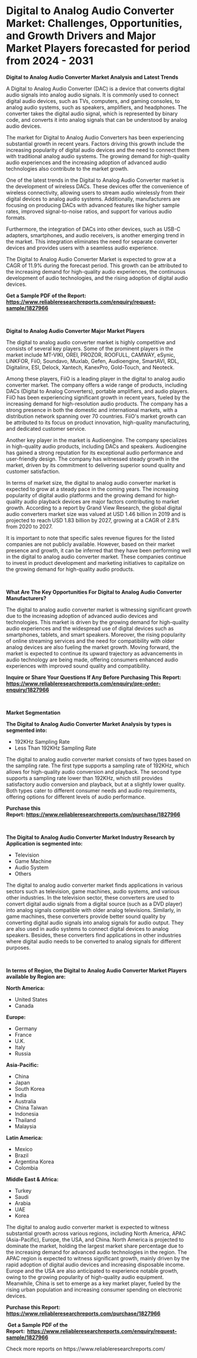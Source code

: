 <p><h1>Digital to Analog Audio Converter Market: Challenges, Opportunities, and Growth Drivers and Major Market Players forecasted for period from 2024 - 2031</h1></p><p><strong>Digital to Analog Audio Converter Market Analysis and Latest Trends</strong></p>
<p><p>A Digital to Analog Audio Converter (DAC) is a device that converts digital audio signals into analog audio signals. It is commonly used to connect digital audio devices, such as TVs, computers, and gaming consoles, to analog audio systems, such as speakers, amplifiers, and headphones. The converter takes the digital audio signal, which is represented by binary code, and converts it into analog signals that can be understood by analog audio devices.</p><p>The market for Digital to Analog Audio Converters has been experiencing substantial growth in recent years. Factors driving this growth include the increasing popularity of digital audio devices and the need to connect them with traditional analog audio systems. The growing demand for high-quality audio experiences and the increasing adoption of advanced audio technologies also contribute to the market growth.</p><p>One of the latest trends in the Digital to Analog Audio Converter market is the development of wireless DACs. These devices offer the convenience of wireless connectivity, allowing users to stream audio wirelessly from their digital devices to analog audio systems. Additionally, manufacturers are focusing on producing DACs with advanced features like higher sample rates, improved signal-to-noise ratios, and support for various audio formats.</p><p>Furthermore, the integration of DACs into other devices, such as USB-C adapters, smartphones, and audio receivers, is another emerging trend in the market. This integration eliminates the need for separate converter devices and provides users with a seamless audio experience.</p><p>The Digital to Analog Audio Converter Market is expected to grow at a CAGR of 11.9% during the forecast period. This growth can be attributed to the increasing demand for high-quality audio experiences, the continuous development of audio technologies, and the rising adoption of digital audio devices.</p></p>
<p><strong>Get a Sample PDF of the Report:&nbsp; <a href="https://www.reliableresearchreports.com/enquiry/request-sample/1827966">https://www.reliableresearchreports.com/enquiry/request-sample/1827966</a></strong></p>
<p>&nbsp;</p>
<p><strong>Digital to Analog Audio Converter Major Market Players</strong></p>
<p><p>The digital to analog audio converter market is highly competitive and consists of several key players. Some of the prominent players in the market include MT-VIKI, OREI, PROZOR, ROOFULL, CAMWAY, eSynic, LiNKFOR, FiiO, Soundavo, Muxlab, Gefen, Audioengine, SmartAVI, RDL, Digitalinx, ESI, Delock, Xantech, KanexPro, Gold-Touch, and Neoteck.</p><p>Among these players, FiiO is a leading player in the digital to analog audio converter market. The company offers a wide range of products, including DACs (Digital to Analog Converters), portable amplifiers, and audio players. FiiO has been experiencing significant growth in recent years, fueled by the increasing demand for high-resolution audio products. The company has a strong presence in both the domestic and international markets, with a distribution network spanning over 70 countries. FiiO's market growth can be attributed to its focus on product innovation, high-quality manufacturing, and dedicated customer service.</p><p>Another key player in the market is Audioengine. The company specializes in high-quality audio products, including DACs and speakers. Audioengine has gained a strong reputation for its exceptional audio performance and user-friendly design. The company has witnessed steady growth in the market, driven by its commitment to delivering superior sound quality and customer satisfaction.</p><p>In terms of market size, the digital to analog audio converter market is expected to grow at a steady pace in the coming years. The increasing popularity of digital audio platforms and the growing demand for high-quality audio playback devices are major factors contributing to market growth. According to a report by Grand View Research, the global digital audio converters market size was valued at USD 1.46 billion in 2019 and is projected to reach USD 1.83 billion by 2027, growing at a CAGR of 2.8% from 2020 to 2027.</p><p>It is important to note that specific sales revenue figures for the listed companies are not publicly available. However, based on their market presence and growth, it can be inferred that they have been performing well in the digital to analog audio converter market. These companies continue to invest in product development and marketing initiatives to capitalize on the growing demand for high-quality audio products.</p></p>
<p>&nbsp;</p>
<p><strong>What Are The Key Opportunities For Digital to Analog Audio Converter Manufacturers?</strong></p>
<p><p>The digital to analog audio converter market is witnessing significant growth due to the increasing adoption of advanced audio devices and technologies. This market is driven by the growing demand for high-quality audio experiences and the widespread use of digital devices such as smartphones, tablets, and smart speakers. Moreover, the rising popularity of online streaming services and the need for compatibility with older analog devices are also fueling the market growth. Moving forward, the market is expected to continue its upward trajectory as advancements in audio technology are being made, offering consumers enhanced audio experiences with improved sound quality and compatibility.</p></p>
<p><strong>Inquire or Share Your Questions If Any Before Purchasing This Report: <a href="https://www.reliableresearchreports.com/enquiry/pre-order-enquiry/1827966">https://www.reliableresearchreports.com/enquiry/pre-order-enquiry/1827966</a></strong></p>
<p>&nbsp;</p>
<p><strong>Market Segmentation</strong></p>
<p><strong>The Digital to Analog Audio Converter Market Analysis by types is segmented into:</strong></p>
<p><ul><li>192KHz Sampling Rate</li><li>Less Than 192KHz Sampling Rate</li></ul></p>
<p><p>The digital to analog audio converter market consists of two types based on the sampling rate. The first type supports a sampling rate of 192KHz, which allows for high-quality audio conversion and playback. The second type supports a sampling rate lower than 192KHz, which still provides satisfactory audio conversion and playback, but at a slightly lower quality. Both types cater to different consumer needs and audio requirements, offering options for different levels of audio performance.</p></p>
<p><strong>Purchase this Report:&nbsp;<a href="https://www.reliableresearchreports.com/purchase/1827966">https://www.reliableresearchreports.com/purchase/1827966</a></strong></p>
<p>&nbsp;</p>
<p><strong>The Digital to Analog Audio Converter Market Industry Research by Application is segmented into:</strong></p>
<p><ul><li>Television</li><li>Game Machine</li><li>Audio System</li><li>Others</li></ul></p>
<p><p>The digital to analog audio converter market finds applications in various sectors such as television, game machines, audio systems, and various other industries. In the television sector, these converters are used to convert digital audio signals from a digital source (such as a DVD player) into analog signals compatible with older analog televisions. Similarly, in game machines, these converters provide better sound quality by converting digital audio signals into analog signals for audio output. They are also used in audio systems to connect digital devices to analog speakers. Besides, these converters find applications in other industries where digital audio needs to be converted to analog signals for different purposes.</p></p>
<p>&nbsp;</p>
<p><strong>In terms of Region, the Digital to Analog Audio Converter Market Players available by Region are:</strong></p>
<p>
    <p> <strong> North America: </strong>
        <ul>
            <li>United States</li>
            <li>Canada</li>
        </ul>
        </p> 
    <p> <strong> Europe: </strong>
        <ul>
            <li>Germany</li>
            <li>France</li>
            <li>U.K.</li>
            <li>Italy</li>
            <li>Russia</li>
        </ul>
        </p> 
    <p> <strong> Asia-Pacific: </strong>
        <ul>
            <li>China</li>
            <li>Japan</li>
            <li>South Korea</li>
            <li>India</li>
            <li>Australia</li>
            <li>China Taiwan</li>
            <li>Indonesia</li>
            <li>Thailand</li>
            <li>Malaysia</li>
        </ul>
        </p> 
    <p> <strong> Latin America: </strong>
        <ul>
            <li>Mexico</li>
            <li>Brazil</li>
            <li>Argentina Korea</li>
            <li>Colombia</li>
        </ul>
        </p> 
    <p> <strong> Middle East & Africa: </strong>
        <ul>
            <li>Turkey</li>
            <li>Saudi</li>
            <li>Arabia</li>
            <li>UAE</li>
            <li>Korea</li>
        </ul>
    </p>
    </p>
<p><p>The digital to analog audio converter market is expected to witness substantial growth across various regions, including North America, APAC (Asia-Pacific), Europe, the USA, and China. North America is projected to dominate the market, holding the largest market share percentage due to the increasing demand for advanced audio technologies in the region. The APAC region is expected to witness significant growth, mainly driven by the rapid adoption of digital audio devices and increasing disposable income. Europe and the USA are also anticipated to experience notable growth, owing to the growing popularity of high-quality audio equipment. Meanwhile, China is set to emerge as a key market player, fueled by the rising urban population and increasing consumer spending on electronic devices.</p></p>
<p><strong>Purchase this Report: <a href="https://www.reliableresearchreports.com/purchase/1827966">https://www.reliableresearchreports.com/purchase/1827966</a></strong></p>
<p>&nbsp;<strong>Get a Sample PDF of the Report:&nbsp;&nbsp;<a href="https://www.reliableresearchreports.com/enquiry/request-sample/1827966">https://www.reliableresearchreports.com/enquiry/request-sample/1827966</a></strong></p>
<p><strong></strong></p>
<p>Check more reports on https://www.reliableresearchreports.com/</p>